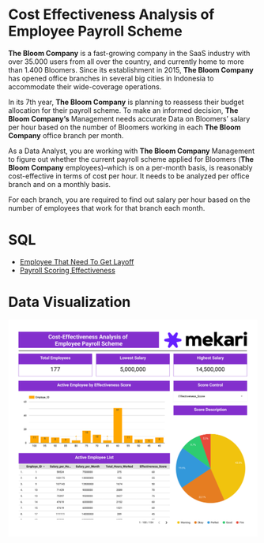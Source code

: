 # Cost Effectiveness Analysis of Employee Payroll Scheme
**The Bloom Company** is a fast-growing company in the SaaS industry with over 35.000 users from all over the country, and currently home to more than 1.400 Bloomers. Since its establishment in 2015, **The Bloom Company** has opened office branches in several big cities in Indonesia to accommodate their wide-coverage operations.

In its 7th year, **The Bloom Company** is planning to reassess their budget allocation for their payroll scheme. To make an informed decision, **The Bloom Company’s** Management needs accurate Data on Bloomers’ salary per hour based on the number of Bloomers working in each **The Bloom Company** office branch per month.

As a Data Analyst, you are working with **The Bloom Company** Management to figure out whether the current payroll scheme applied for Bloomers (**The Bloom Company** employees)–which is on a per-month basis, is reasonably cost-effective in terms of cost per hour. It needs to be analyzed per office branch and on a monthly basis.

For each branch, you are required to find out salary per hour based on the number of employees that work for that branch each month.

# SQL
- [Employee That Need To Get Layoff](SQL/Employee-That-Need-To-Get-Layoff.sql)
- [Payroll Scoring Effectiveness](SQL/Payroll-Scoring-Effectiveness.sql)

# Data Visualization
![Visualization](Visualization/Visualization.png)